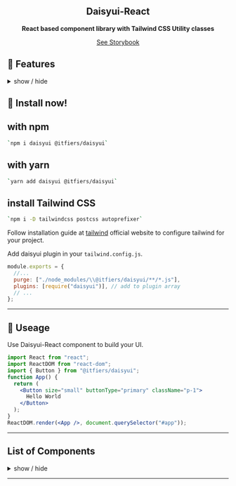 <div align="center">

## Daisyui-React

**React based component library with Tailwind CSS Utility classes**

[See Storybook](https://daisyui-react.netlify.app/)

</div>

## 🌼 Features

<details>
<summary>
  show / hide
</summary>

- **Reactjs based**  
  daisyui-react is a ReactJs based component library with Tailwind CSS Utility classes.
- **Semantic color names**  
  Adds color names like `primary`, `secondary`, `accent`,….
- **Customizable**  
  You can customize the design of components with Tailwind utility classes and CSS variables.
- **Themeable**  
  Add multiple themes and customize colors. You can even set a theme for a specific section of your page.
- **RTL supported**  
  Enable `rtl` config for right to left layouts.
- **Pure CSS**  
  No script file, no dependencies. Works on all frameworks and environments!

</details>

## 📀 Install now!

## with npm

```bash
`npm i daisyui @itfiers/daisyui`
```

## with yarn

```bash
`yarn add daisyui @itfiers/daisyui`
```

## install Tailwind CSS

```bash
`npm i -D tailwindcss postcss autoprefixer`
```

Follow installation guide at [tailwind](https://tailwindcss.com/docs/installation) official website to configure tailwind for your project.

Add daisyui plugin in your `tailwind.config.js`.

```js
module.exports = {
  //...
  purge: ["./node_modules/\\@itfiers/daisyui/**/*.js"],
  plugins: [require("daisyui")], // add to plugin array
  // ...
};
```

---

## 🚀 Useage

Use Daisyui-React component to build your UI.

```jsx
import React from "react";
import ReactDOM from "react-dom";
import { Button } from "@itfiers/daisyui";
function App() {
  return (
    <Button size="small" buttonType="primary" className="p-1">
      Hello World
    </Button>
  );
}
ReactDOM.render(<App />, document.querySelector("#app"));
```

---

## List of Components

<details>
<summary>
  show / hide
</summary>

- Alert
- Avatar
- Badge
- Breadcrumb
- Button
- Card
- CheckBox
- Collapse
- Divider
- Drawer
- DropDown
- Img
- Indicator
- Input
- Link
- Mask
- Modal
- Pagination
- Progress
- Radio
- Select
- Steps
- TabList
- Textarea
- Toggle
- Tooltip
</details>

---
